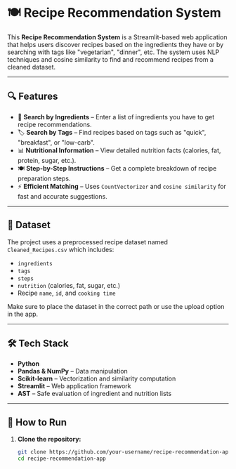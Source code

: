 # 🍽️ Recipe Recommendation System

This **Recipe Recommendation System** is a Streamlit-based web application that helps users discover recipes based on the ingredients they have or by searching with tags like "vegetarian", "dinner", etc. The system uses NLP techniques and cosine similarity to find and recommend recipes from a cleaned dataset.

---

## 🔍 Features

- 🔎 **Search by Ingredients** – Enter a list of ingredients you have to get recipe recommendations.
- 🏷️ **Search by Tags** – Find recipes based on tags such as "quick", "breakfast", or "low-carb".
- 📊 **Nutritional Information** – View detailed nutrition facts (calories, fat, protein, sugar, etc.).
- 🍽️ **Step-by-Step Instructions** – Get a complete breakdown of recipe preparation steps.
- ⚡ **Efficient Matching** – Uses `CountVectorizer` and `cosine similarity` for fast and accurate suggestions.

---

## 📁 Dataset

The project uses a preprocessed recipe dataset named `Cleaned_Recipes.csv` which includes:

- `ingredients`
- `tags`
- `steps`
- `nutrition` (calories, fat, sugar, etc.)
- Recipe `name`, `id`, and `cooking time`

Make sure to place the dataset in the correct path or use the upload option in the app.

---

## 🛠️ Tech Stack

- **Python**
- **Pandas & NumPy** – Data manipulation
- **Scikit-learn** – Vectorization and similarity computation
- **Streamlit** – Web application framework
- **AST** – Safe evaluation of ingredient and nutrition lists

---

## 🚀 How to Run

1. **Clone the repository:**
   ```bash
   git clone https://github.com/your-username/recipe-recommendation-app.git
   cd recipe-recommendation-app
